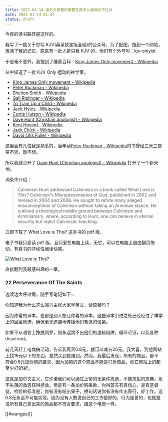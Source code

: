 ```yaml
---
title: 2022-01-14-读外文原著的重要性再怎么强调也不过分
date: 2022-01-14 01:47
status: draft
---
```

今夜的读书路径是这样的。

我写了一篇关于抄写 KJV(英皇钦定版圣经)的公众号，为了配图，搜到一个网站，激活了我的记忆，原来有一批人是只看 KJV 的，他们有个外号叫：kjv-onlyist

于是毫不意外，我搜到了维基百科：[King James Only movement - Wikipedia](https://en.wikipedia.org/wiki/King_James_Only_movement)

从中知道了一批 KJV Only 运动的神学家。

* [King James Only movement - Wikipedia](https://en.wikipedia.org/wiki/King_James_Only_movement)
* [Peter Ruckman - Wikipedia](https://en.wikipedia.org/wiki/Peter_Ruckman)
* [Shelton Smith - Wikipedia](https://en.wikipedia.org/wiki/Shelton_Smith)
* [Gail Riplinger - Wikipedia](https://en.wikipedia.org/wiki/Gail_Riplinger)
* [To Train Up a Child - Wikipedia](https://en.wikipedia.org/wiki/To_Train_Up_a_Child#Michael_Pearl)
* [Jack Hyles - Wikipedia](https://en.wikipedia.org/wiki/Jack_Hyles)
* [Curtis Hutson - Wikipedia](https://en.wikipedia.org/wiki/Curtis_Hutson)
* [Dave Hunt (Christian apologist) - Wikipedia](https://en.wikipedia.org/wiki/Dave_Hunt_(Christian_apologist))
* [Kent Hovind - Wikipedia](https://en.wikipedia.org/wiki/Kent_Hovind)
* [Jack Chick - Wikipedia](https://en.wikipedia.org/wiki/Jack_Chick)
* [David Otis Fuller - Wikipedia](https://en.wikipedia.org/wiki/David_Otis_Fuller)

这里面有几位我是熟悉的，当年读[Peter Ruckman - Wikipedia](https://en.wikipedia.org/wiki/Peter_Ruckman)的书曾经三天三夜茶不思，饭不想。

所以我就点开了 [Dave Hunt (Christian apologist) - Wikipedia](https://en.wikipedia.org/wiki/Dave_Hunt_(Christian_apologist)) 打开了一个新天地。

词条中介绍：

>  Calvinism
Hunt addressed Calvinism in a book called What Love is This? Calvinism's Misrepresentation of God, published in 2002 and revised in 2004 and 2006. He sought to refute many alleged misconceptions of Calvinism without taking an Arminian stance. He outlined a theological middle ground between Calvinism and Arminianism, where, according to Hunt, one can believe in eternal security but reject Calvinistic teaching. 

立即下载了 What Love is This?  这本书的 pdf 版。

电子书我只爱读 pdf 版，且只爱在电脑上读，无它，可以在电脑上自由翻页拖动，有真书的非线性阅读快感。

![What Love is This?](https://s2.loli.net/2022/01/14/1vOYZqE8tMXb3KB.png)

直接翻到我最感兴趣的一章。

### 22 Perseverance Of The Saints

边读边大呼过瘾，随手写笔记如下：

你知道我为什么这么竭力主张大家学英文，读原著吗？

因为你看的译本，也都是别人想让你看的译本，这些译本引进之处已经经过了神学上的层层筛选，确保毫无遗漏地传播他们教派的信条。

如果不从语言上挣脱网罗，则永远跳不出他们的逻辑陷阱，循环论证，以及各种dead end。

前几天赶上电商搞活动，告诉我再买0.8元，就可以减去20元。我大喜，到他网站上找19元以下的东西，显然买到就赚到。然而，我最后发现，所有的商品，都不符合0.8元加价购的要求，因为加购的这个商品不能是打折商品，而它网站上的都至少打95折。

这就是加尔文主义，它许诺我们可以通过上帝的无条件拣选，不能抗拒的恩典，永不失落的救恩获得拯救。但是有一条加价购条款，你得首先有真信心，是真基督徒。检验的标准是，你有没有结出果子，换句话说你有没有作出善行，好工作。这0.8元永远不可能实现，因为没有人敢说自己的工作是好的，行为是善的，也就是说所有自己拿出来的商品都不符合要求，跟这个电商一样。

[[#wangpei]]

